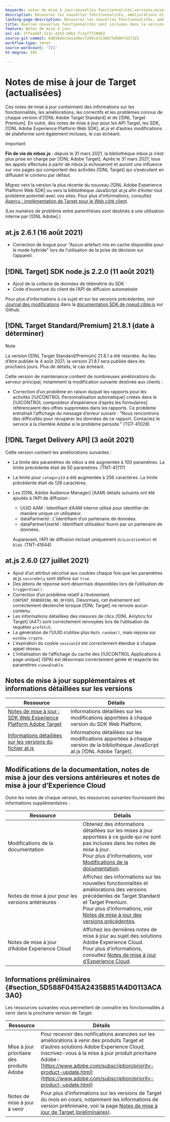 ```yaml
---
keywords: notes de mise à jour;nouvelles fonctionnalités;versions;mises à jour;mise à jour;version;amélioration;améliorations;correctifs;correctifsde bogues
description: Découvrez les nouvelles fonctionnalités, améliorations et correctifs de la version actuelle dʼ [!DNL Adobe Target], notamment les SDK, les API et les bibliothèques JavaScript.
landing-page-description: Découvrez les nouvelles fonctionnalités, améliorations et correctifs de la version actuelle de  [!DNL Adobe Target].
title: Quelles nouvelles fonctionnalités sont incluses dans la version actuelle ?
feature: Notes de mise à jour
exl-id: 3ffead4f-113c-4153-b0b1-fc2aff710063
source-git-commit: 8d8584bc5ea1d4ec7295c43238675d906fd37325
workflow-type: tm+mt
source-wordcount: '721'
ht-degree: 59%

---
```


# Notes de mise à jour de Target (actualisées)

Ces notes de mise à jour contiennent des informations sur les fonctionnalités, les améliorations, les correctifs et les problèmes connus de chaque version d’[!DNL Adobe Target Standard] et de [!DNL Target Premium]. En outre, des notes de mise à jour pour les API Target, les SDK, [!DNL Adobe Experience Platform Web SDK], at.js et d’autres modifications de plateforme sont également incluses, le cas échéant.

>[!IMPORTANT]
>
>**Fin de vie de mbox.js** : depuis le 31 mars 2021, la bibliothèque mbox.js n’est plus prise en charge par [!DNL Adobe Target]. Après le 31 mars 2021, tous les appels effectués à partir de mbox.js échoueront et auront une influence sur vos pages qui comportent des activités [!DNL Target] qui s’exécutent en diffusant le contenu par défaut.
>
>Migrez vers la version la plus récente du nouveau [!DNL Adobe Experience Platform Web SDK] ou vers la bibliothèque JavaScript at.js afin dʼéviter tout problème potentiel avec vos sites. Pour plus d’informations, consultez [Aperçu : implémentation de Target pour le Web côté client](/help/c-implementing-target/c-implementing-target-for-client-side-web/implement-target-for-client-side-web.md).

(Les numéros de problème entre parenthèses sont destinés à une utilisation interne par [!DNL Adobe].)

## at.js 2.6.1 (16 août 2021)

* Correction de bogue pour &quot;Aucun artefact mis en cache disponible pour le mode hybride&quot; lors de l’utilisation de la prise de décision sur l’appareil.

## [!DNL Target] SDK node.js 2.2.0 (11 août 2021)

* Ajout de la collecte de données de télémétrie du SDK
* Code d’ouverture du client de l’API de diffusion automatisée

Pour plus d’informations à ce sujet et sur les versions précédentes, voir [Journal des modifications](https://github.com/adobe/target-nodejs-sdk/blob/main/CHANGELOG.md) dans la [documentation SDK de noeud cible.js](https://github.com/adobe/target-nodejs-sdk) sur Github.

## [!DNL Target Standard/Premium] 21.8.1 (date à déterminer)

>[!NOTE]
>
>La version [!DNL Target Standard/Premium] 21.8.1 a été retardée. Au lieu d’être publiée le 4 août 2021, la version 21.8.1 sera publiée dans les prochains jours. Plus de détails, le cas échéant.

Cette version de maintenance contient de nombreuses améliorations du serveur principal, notamment la modification suivante destinée aux clients :

* Correction d’un problème en raison duquel les rapports pour les activités [!UICONTROL Personnalisation automatique] créées dans le [!UICONTROL compositeur d’expérience d’après les formulaires] référencaient des offres supprimées dans les rapports. Ce problème entraînait l’affichage du message d’erreur suivant : &quot;Nous rencontrons des difficultés pour récupérer les données de ce rapport. Contactez le service à la clientèle Adobe si le problème persiste.&quot; (TGT-41028)

## [!DNL Target Delivery API] (3 août 2021)

Cette version contient les améliorations suivantes :

* La limite des paramètres de mbox a été augmentée à 100 paramètres. La limite précédente était de 50 paramètres. (TNT-41717)
* La limite pour `categoryId` a été augmentée à 256 caractères. La limite précédente était de 128 caractères.
* Les [!DNL Adobe Audience Manager] (AAM) détails suivants ont été ajoutés à l’API de diffusion :

   * UUID AAM : Identifiant d’AAM interne utilisé pour identifier de manière unique un utilisateur.
   * dataPartnerId : L’identifiant d’un partenaire de données.
   * dataPartnerUserId : Identifiant utilisateur fourni par un partenaire de données.

   Auparavant, l’API de diffusion incluait uniquement `dcsLocationHint` et `blob`. (TNT-41644)

## at.js 2.6.0 (27 juillet 2021)

* Ajout d’un attribut sécurisé aux cookies chaque fois que les paramètres at.js `secureOnly` sont définis sur `true`.
* Des jetons de réponse sont désormais disponibles lors de l’utilisation de `triggerView()`.
* Correction d’un problème relatif à l’événement `CONTENT_RENDERING_NO_OFFERS`. Désormais, cet événement est correctement déclenché lorsque [!DNL Target] ne renvoie aucun contenu.
* Les informations détaillées des mesures de clics [!DNL Anlytics for Target] (A4T) sont correctement renvoyées lors de l’utilisation de requêtes `prefetch`.
* La génération de l’UUID n’utilise plus `Math.random()`, mais repose sur `window.crypto`.
* L’expiration du cookie `sessionId` est correctement étendue à chaque appel réseau.
* L’initialisation de l’affichage du cache des [!UICONTROL Applications à page unique] (SPA) est désormais correctement gérée et respecte les paramètres `viewsEnable`.

## Notes de mise à jour supplémentaires et informations détaillées sur les versions

| Ressource | Détails |
|--- |--- |
| [Notes de mise à jour : SDK Web Experience Platform Adobe Target](https://experienceleague.adobe.com/docs/experience-platform/edge/release-notes.html?lang=en) | Informations détaillées sur les modifications apportées à chaque version du SDK Web Platform. |
| [Informations détaillées sur les versions du fichier at.js](/help/c-implementing-target/c-implementing-target-for-client-side-web/target-atjs-versions.md) | Informations détaillées sur les modifications apportées à chaque version de la bibliothèque JavaScript at.js [!DNL Adobe Target]. |

## Modifications de la documentation, notes de mise à jour des versions antérieures et notes de mise à jour d’Experience Cloud

Outre les notes de chaque version, les ressources suivantes fournissent des informations supplémentaires :

| Ressource | Détails |
|--- |--- |
| Modifications de la documentation | Obtenez des informations détaillées sur les mises à jour apportées à ce guide qui ne sont pas incluses dans les notes de mise à jour.<br>Pour plus d’informations, voir [Modifications de la documentation](/help/r-release-notes/doc-change.md#reference_366123CF00994BACBBF9BBDF2C4D840C). |
| Notes de mise à jour pour les versions antérieures | Affichez des informations sur les nouvelles fonctionnalités et améliorations des versions précédentes de Target Standard et Target Premium.<br>Pour plus d’informations, voir [Notes de mise à jour des versions précédentes](/help/r-release-notes/release-notes-for-previous-releases.md). |
| Notes de mise à jour d’Adobe Experience Cloud | Affichez les dernières notes de mise à jour au sujet des solutions Adobe Experience Cloud.<br>Pour plus d’informations, consultez [Notes de mise à jour d’Experience Cloud](https://experienceleague.adobe.com/docs/release-notes/experience-cloud/current.html?lang=fr). |

## Informations préliminaires {#section_5D588F0415A2435B851A4D0113ACA3A0}

Les ressources suivantes vous permettent de connaître les fonctionnalités à venir dans la prochaine version de Target.

| Ressource | Détails |
|--- |--- |
| Mise à jour prioritaire des produits Adobe | Pour recevoir des notifications avancées sur les améliorations à venir des produits Target et d’autres solutions Adobe Experience Cloud, inscrivez-vous à la mise à jour produit prioritaire Adobe :<br>[https://www.adobe.com/subscription/priority-product-update.html](https://www.adobe.com/subscription/priority-product-update.html) |
| Notes de mise à jour à venir | Pour plus d’informations sur les versions de Target du mois en cours, notamment les informations de version préliminaire, voir la page [Notes de mise à jour de Target (préliminaires)](/help/r-release-notes/target-release-notes.md). |
